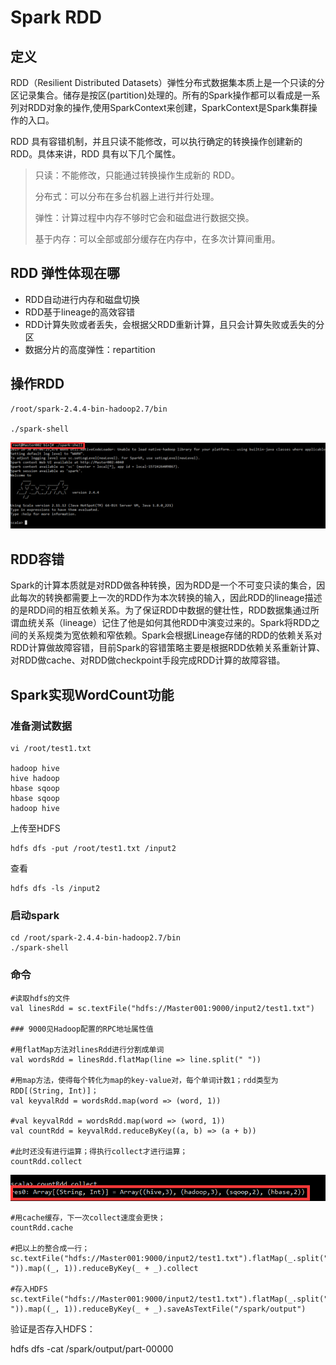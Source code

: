 # Spark RDD

## 定义 

RDD（Resilient Distributed Datasets）弹性分布式数据集本质上是一个只读的分区记录集合。储存是按区(partition)处理的。所有的Spark操作都可以看成是一系列对RDD对象的操作,使用SparkContext来创建，SparkContext是Spark集群操作的入口。

RDD 具有容错机制，并且只读不能修改，可以执行确定的转换操作创建新的 RDD。具体来讲，RDD 具有以下几个属性。

> 只读：不能修改，只能通过转换操作生成新的 RDD。
> 
> 分布式：可以分布在多台机器上进行并行处理。
> 
> 弹性：计算过程中内存不够时它会和磁盘进行数据交换。
> 
> 基于内存：可以全部或部分缓存在内存中，在多次计算间重用。

## RDD 弹性体现在哪

* RDD自动进行内存和磁盘切换
* RDD基于lineage的高效容错
* RDD计算失败或者丢失，会根据父RDD重新计算，且只会计算失败或丢失的分区
* 数据分片的高度弹性：repartition


## 操作RDD

	/root/spark-2.4.4-bin-hadoop2.7/bin
	
	./spark-shell


![](Images/4.png)

## RDD容错

Spark的计算本质就是对RDD做各种转换，因为RDD是一个不可变只读的集合，因此每次的转换都需要上一次的RDD作为本次转换的输入，因此RDD的lineage描述的是RDD间的相互依赖关系。为了保证RDD中数据的健壮性，RDD数据集通过所谓血统关系（lineage）记住了他是如何其他RDD中演变过来的。Spark将RDD之间的关系规类为宽依赖和窄依赖。Spark会根据Lineage存储的RDD的依赖关系对RDD计算做故障容错，目前Spark的容错策略主要是根据RDD依赖关系重新计算、对RDD做cache、对RDD做checkpoint手段完成RDD计算的故障容错。




## Spark实现WordCount功能

### 准备测试数据

	vi /root/test1.txt

	hadoop hive
	hive hadoop
	hbase sqoop
	hbase sqoop
	hadoop hive

上传至HDFS

	hdfs dfs -put /root/test1.txt /input2

查看

	hdfs dfs -ls /input2


### 启动spark

	cd /root/spark-2.4.4-bin-hadoop2.7/bin
	./spark-shell

### 命令

	#读取hdfs的文件 
	val linesRdd = sc.textFile("hdfs://Master001:9000/input2/test1.txt")

	### 9000见Hadoop配置的RPC地址属性值

	#用flatMap方法对linesRdd进行分割成单词
	val wordsRdd = linesRdd.flatMap(line => line.split(" "))
	
	#用map方法，使得每个转化为map的key-value对，每个单词计数1；rdd类型为 RDD[(String, Int)]；
	val keyvalRdd = wordsRdd.map(word => (word, 1))

	#val keyvalRdd = wordsRdd.map(word => (word, 1))
	val countRdd = keyvalRdd.reduceByKey((a, b) => (a + b))

	#此时还没有进行运算；得执行collect才进行运算；
	countRdd.collect

![](Images/5.png)

	#用cache缓存，下一次collect速度会更快；
	countRdd.cache

	#把以上的整合成一行；
	sc.textFile("hdfs://Master001:9000/input2/test1.txt").flatMap(_.split(" ")).map((_, 1)).reduceByKey(_ + _).collect

	#存入HDFS
	sc.textFile("hdfs://Master001:9000/input2/test1.txt").flatMap(_.split(" ")).map((_, 1)).reduceByKey(_ + _).saveAsTextFile("/spark/output")


验证是否存入HDFS：

hdfs dfs -cat /spark/output/part-00000